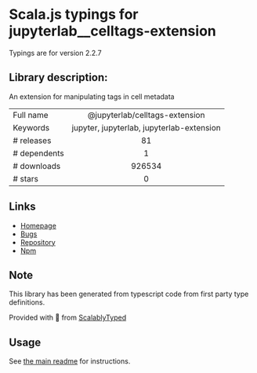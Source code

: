 
# Scala.js typings for jupyterlab__celltags-extension

Typings are for version 2.2.7

## Library description:
An extension for manipulating tags in cell metadata

|                    |                 |
| ------------------ | :-------------: |
| Full name          | @jupyterlab/celltags-extension |
| Keywords           | jupyter, jupyterlab, jupyterlab-extension |
| # releases         | 81 |
| # dependents       | 1 |
| # downloads        | 926534 |
| # stars            | 0 |

## Links
- [Homepage](https://github.com/jupyterlab/jupyterlab)
- [Bugs](https://github.com/jupyterlab/jupyterlab/issues)
- [Repository](https://github.com/jupyterlab/jupyterlab)
- [Npm](https://www.npmjs.com/package/%40jupyterlab%2Fcelltags-extension)
    


## Note
This library has been generated from typescript code from first party type definitions.

Provided with :purple_heart: from [ScalablyTyped](https://github.com/oyvindberg/ScalablyTyped)

## Usage
See [the main readme](../../readme.md) for instructions.


